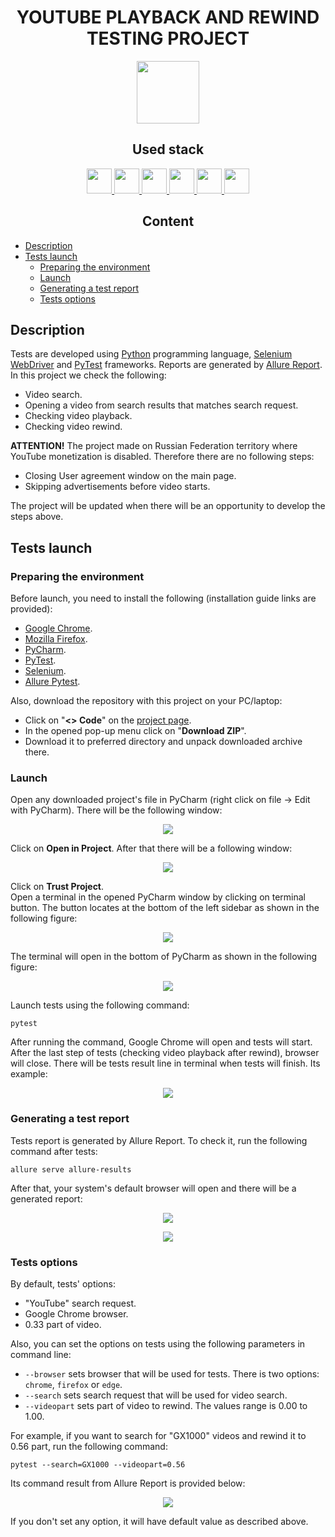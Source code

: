<h1 align="center">YOUTUBE PLAYBACK AND REWIND TESTING PROJECT</h1>  
<p align="center">
    <a href="https://www.youtube.com/">
        <img src="resources/youtube_logo.svg" height="100" />
    </a>
</p>

<h2 align="center">Used stack</h2>
<p align="center">
    <a href="https://www.python.org/">
        <img src="resources/python-original.svg" height="40" width="40" />
    </a>
    <a href="https://www.jetbrains.com/pycharm/">
        <img src="resources/pycharm-logo.svg" height="40" width="40" />
    </a>
    <a href="https://www.selenium.dev/documentation/webdriver/">
        <img src="resources/selenium-original.svg" height="40" width="40" />
    </a>
    <a href="https://docs.pytest.org/">
        <img src="resources/pytest-original.svg" height="40" width="40" />
    </a>
    <a href="https://git-scm.com/">
        <img src="resources/git-original.svg" height="40" width="40" />
    </a>
    <a href="https://allurereport.org/">
        <img src="resources/allure-report-logo.svg" height="40" width="40" />
    </a>
</p>  

<h2 align="center">Content</h2>  

* [Description](#description)  
* [Tests launch](#tests-launch)  
    * [Preparing the environment](#preparing-the-environment)  
    * [Launch](#launch)  
    * [Generating a test report](#generating-a-test-report)  
    * [Tests options](#tests-options)  

## Description

Tests are developed using [Python](https://www.python.org/) programming language, [Selenium WebDriver](https://www.selenium.dev/documentation/webdriver/) and [PyTest](https://docs.pytest.org/) frameworks. Reports are generated by [Allure Report](https://allurereport.org/).  
In this project we check the following:  
* Video search.  
* Opening a video from search results that matches search request.  
* Checking video playback.  
* Checking video rewind.  

**ATTENTION!** The project made on Russian Federation territory where YouTube monetization is disabled. Therefore there are no following steps: 
* Closing User agreement window on the main page.
* Skipping advertisements before video starts.

The project will be updated when there will be an opportunity to develop the steps above.  

## Tests launch

### Preparing the environment

Before launch, you need to install the following (installation guide links are provided):  
* [Google Chrome](https://www.google.com/intl/en_us/chrome/).  
* [Mozilla Firefox](https://mozilla.websoftsoft.com/).  
* [PyCharm](https://www.jetbrains.com/pycharm/).  
* [PyTest](https://docs.pytest.org/en/7.4.x/getting-started.html#install-pytest).  
* [Selenium](https://selenium-python.readthedocs.io/installation.html).  
* [Allure Pytest](https://pypi.org/project/allure-pytest/).  

Also, download the repository with this project on your PC/laptop:  
* Click on "**<> Code**" on the [project page](https://github.com/engovadzip/YouTube_UI_project).  
* In the opened pop-up menu click on "**Download ZIP**".  
* Download it to preferred directory and unpack downloaded archive there.  

### Launch

Open any downloaded project's file in PyCharm (right click on file -> Edit with PyCharm). There will be the following window:  
<p align="center">
    <img src="resources/pycharm_project.png"/>
</p>

Click on **Open in Project**. After that there will be a following window:  
<p align="center">
    <img src="resources/trust_project.png"/>
</p>

Click on **Trust Project**.  
Open a terminal in the opened PyCharm window by clicking on terminal button. The button locates at the bottom of the left sidebar as shown in the following figure:
<p align="center">
    <img src="resources/terminal.png"/>
</p>
The terminal will open in the bottom of PyCharm as shown in the following figure:
<p align="center">
    <img src="resources/opened_terminal.png"/>
</p>
Launch tests using the following command:  

```
pytest
```

After running the command, Google Chrome will open and tests will start. After the last step of tests (checking video playback after rewind), browser will close. There will be tests result line in terminal when tests will finish. Its example:  
<p align="center">
    <img src="resources/tests-result.png"/>
</p>

### Generating a test report

Tests report is generated by Allure Report. To check it, run the following command after tests:  
```
allure serve allure-results
```  
After that, your system's default browser will open and there will be a generated report:
<p align="center">
    <img src="resources/allure_report_1.png"/>
</p>
<p align="center">
    <img src="resources/allure_report_2.png"/>
</p>

###  Tests options

By default, tests' options:  
* "YouTube" search request.  
* Google Chrome browser.  
* 0.33 part of video.  

Also, you can set the options on tests using the following parameters in command line:  
* ```--browser``` sets browser that will be used for tests. There is two options: ```chrome```,  ```firefox``` or ```edge```.
* ```--search``` sets search request that will be used for video search.  
* ```--videopart``` sets part of video to rewind. The values range is 0.00 to 1.00.  

For example, if you want to search for "GX1000" videos and rewind it to 0.56 part, run the following command:  
```
pytest --search=GX1000 --videopart=0.56
```  
Its command result from Allure Report is provided below:
<p align="center">
    <img src="resources/allure_report_3.png" />  
</p>  

If you don't set any option, it will have default value as described above.  